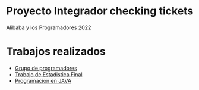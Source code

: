 
# Proyecto Integrador checking tickets

Alibaba y los Programadores 2022

# Trabajos realizados

 - [Grupo de programadores](https://github.com/Alibaba-y-los-programadores)
 - [Trabajo de Estadistica Final](https://mega.nz/file/Qd5F0bCK#AU9IEDGLmv_SKlpEhf8Px2wIMFamHw2qhXmDFSPbwp8)
 - [Programacion en JAVA](https://github.com/Alibaba-y-los-programadores/Trabajo-Integrador-Final-2022)
